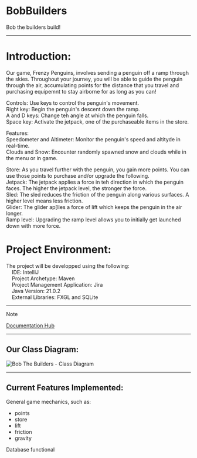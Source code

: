 # BobBuilders
Bob the builders build!

---
# Introduction:
Our game, Frenzy Penguins, involves sending a penguin off a ramp through the skies. Throughout your journey, you will be able to guide the penguin through the air, accumulating points for the distance that you travel and purchasing equipemnt to stay airborne for as long as you can!

Controls: Use keys to control the penguin's movement.<br>
  Right key: Begin the penguin's descent down the ramp.<br>
  A and D keys: Change teh angle at which the penguin falls.<br>
  Space key: Activate the jetpack, one of the purchaseable items in the store.<br>

Features: <br>
  Speedometer and Altimeter: Monitor the penguin's speed and altityde in real-time.<br>
  Clouds and Snow: Encounter randomly spawned snow and clouds while in the menu or in game.<br>

Store:
As you travel further with the penguin, you gain more points. You can use those points to purchase and/or upgrade the following.<br>
  Jetpack: The jetpack applies a force in teh direction in which the penguin faces. The higher the jetpack level, the stronger the force.<br>
  Sled: The sled reduces the friction of the penguin along various surfaces. A higher level means less friction.<br>
  Glider: The glider ap[lies a force of lift which keeps the penguin in the air longer.<br>
  Ramp level: Upgrading the ramp level allows you to initially get launched down with more force.<br>


# Project Environment: 
The project will be developped using the following: <br>
&nbsp;&nbsp;&nbsp;&nbsp;IDE: IntelliJ <br>
&nbsp;&nbsp;&nbsp;&nbsp;Project Archetype:  Maven <br>
&nbsp;&nbsp;&nbsp;&nbsp;Project Management Application: Jira <br>
&nbsp;&nbsp;&nbsp;&nbsp;Java Version: 21.0.2 <br>
&nbsp;&nbsp;&nbsp;&nbsp;External Libraries: FXGL and SQLite

--- 
> [!NOTE]
> [Documentation Hub](https://drive.google.com/drive/folders/12dh4yEBmR-g0VRZZQVp94-PDsZ_ONl8B?usp=sharing)

---

## Our Class Diagram:
![Bob The Builders - Class Diagram](https://github.com/ddiliberto123/BobBuilders/assets/114122493/66c89044-7a74-493c-908a-d7d8eef00084)

--- 

## Current Features Implemented:

General game mechanics, such as:
- points
- store
- lift
- friction
- gravity

Database functional
